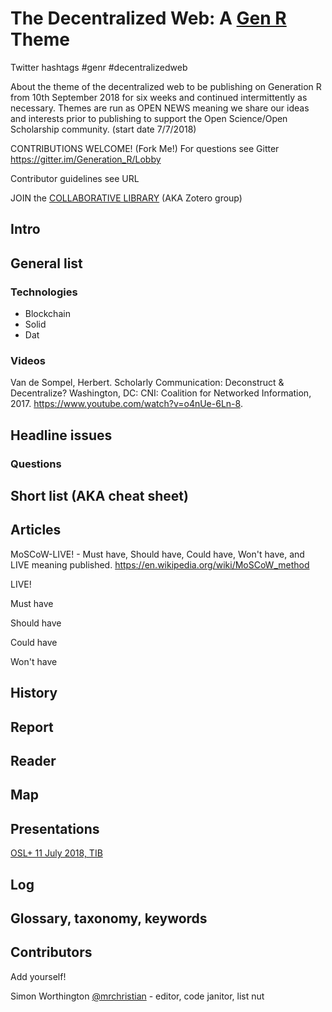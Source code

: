 # The Decentralized Web: A [Gen R](http://genr.eu) Theme

Twitter hashtags #genr #decentralizedweb

About the theme of the decentralized web to be publishing on Generation R from 10th September 2018 for six weeks and continued intermittently as necessary. Themes are run as OPEN NEWS meaning we share our ideas and interests prior to publishing to support the Open Science/Open Scholarship community. (start date 7/7/2018)

CONTRIBUTIONS WELCOME! (Fork Me!) For questions see Gitter https://gitter.im/Generation_R/Lobby

Contributor guidelines see URL

JOIN the [COLLABORATIVE LIBRARY](https://www.zotero.org/groups/1838445/generation_r/items/collectionKey/JUWWA2S8) (AKA Zotero group)

## Intro

## General list

### Technologies

* Blockchain
* Solid
* Dat

### Videos

Van de Sompel, Herbert. Scholarly Communication: Deconstruct & Decentralize? Washington, DC: CNI: Coalition for Networked Information, 2017. https://www.youtube.com/watch?v=o4nUe-6Ln-8.

## Headline issues

### Questions

## Short list (AKA cheat sheet)

## Articles

MoSCoW-LIVE! - Must have, Should have, Could have, Won't have, and LIVE meaning published. https://en.wikipedia.org/wiki/MoSCoW_method

LIVE!

Must have

Should have

Could have

Won't have

## History

## Report

## Reader

## Map

## Presentations

[OSL+ 11 July 2018, TIB](https://github.com/TIBHannover/Generation_R/blob/master/themes/decentralized_web/osl%2B_presentation_11july2018sw.md)

## Log

## Glossary, taxonomy, keywords

## Contributors

Add yourself!

Simon Worthington [@mrchristian](https://github.com/mrchristian) - editor, code janitor, list nut</br>
